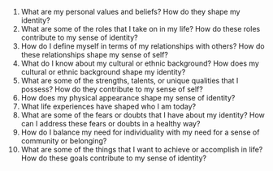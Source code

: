 1. What are my personal values and beliefs? How do they shape my identity?
2. What are some of the roles that I take on in my life? How do these roles contribute to my sense of identity?
3. How do I define myself in terms of my relationships with others? How do these relationships shape my sense of self?
4. What do I know about my cultural or ethnic background? How does my cultural or ethnic background shape my identity?
5. What are some of the strengths, talents, or unique qualities that I possess? How do they contribute to my sense of self?
6. How does my physical appearance shape my sense of identity?
7. What life experiences have shaped who I am today?
8. What are some of the fears or doubts that I have about my identity? How can I address these fears or doubts in a healthy way?
9. How do I balance my need for individuality with my need for a sense of community or belonging?
10. What are some of the things that I want to achieve or accomplish in life? How do these goals contribute to my sense of identity?